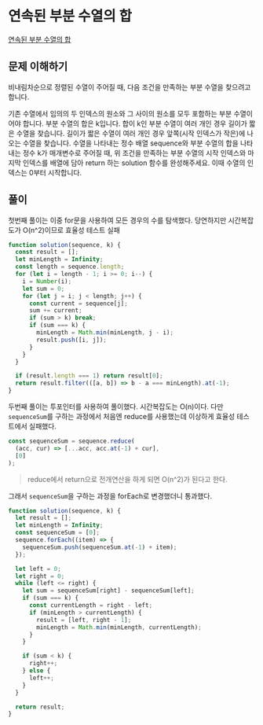 # 연속된 부분 수열의 합

[연속된 부분 수열의 합](https://school.programmers.co.kr/learn/courses/30/lessons/178870)

## 문제 이해하기

비내림차순으로 정렬된 수열이 주어질 때, 다음 조건을 만족하는 부분 수열을 찾으려고 합니다.

기존 수열에서 임의의 두 인덱스의 원소와 그 사이의 원소를 모두 포함하는 부분 수열이어야 합니다.
부분 수열의 합은 k입니다.
합이 k인 부분 수열이 여러 개인 경우 길이가 짧은 수열을 찾습니다.
길이가 짧은 수열이 여러 개인 경우 앞쪽(시작 인덱스가 작은)에 나오는 수열을 찾습니다.
수열을 나타내는 정수 배열 sequence와 부분 수열의 합을 나타내는 정수 k가 매개변수로 주어질 때, 위 조건을 만족하는 부분 수열의 시작 인덱스와 마지막 인덱스를 배열에 담아 return 하는 solution 함수를 완성해주세요. 이때 수열의 인덱스는 0부터 시작합니다.

## 풀이

첫번째 풀이는 이중 for문을 사용하여 모든 경우의 수를 탐색했다. 당연하지만 시간복잡도가 O(n^2)이므로 효율성 테스트 실패

```javascript
function solution(sequence, k) {
  const result = [];
  let minLength = Infinity;
  const length = sequence.length;
  for (let i = length - 1; i >= 0; i--) {
    i = Number(i);
    let sum = 0;
    for (let j = i; j < length; j++) {
      const current = sequence[j];
      sum += current;
      if (sum > k) break;
      if (sum === k) {
        minLength = Math.min(minLength, j - i);
        result.push([i, j]);
      }
    }
  }

  if (result.length === 1) return result[0];
  return result.filter(([a, b]) => b - a === minLength).at(-1);
}
```

두번째 풀이는 투포인터를 사용하여 풀이했다. 시간복잡도는 O(n)이다.
다만 `sequenceSum`를 구하는 과정에서 처음엔 reduce를 사용했는데 이상하게 효율성 테스트에서 실패했다.

```javascript
const sequenceSum = sequence.reduce(
  (acc, cur) => [...acc, acc.at(-1) + cur],
  [0]
);
```

> reduce에서 return으로 전개연산을 하게 되면 O(n^2)가 된다고 한다.

그래서 `sequenceSum`을 구하는 과정을 forEach로 변경했더니 통과했다.

```javascript
function solution(sequence, k) {
  let result = [];
  let minLength = Infinity;
  const sequenceSum = [0];
  sequence.forEach((item) => {
    sequenceSum.push(sequenceSum.at(-1) + item);
  });

  let left = 0;
  let right = 0;
  while (left <= right) {
    let sum = sequenceSum[right] - sequenceSum[left];
    if (sum === k) {
      const currentLength = right - left;
      if (minLength > currentLength) {
        result = [left, right - 1];
        minLength = Math.min(minLength, currentLength);
      }
    }

    if (sum < k) {
      right++;
    } else {
      left++;
    }
  }

  return result;
}
```

